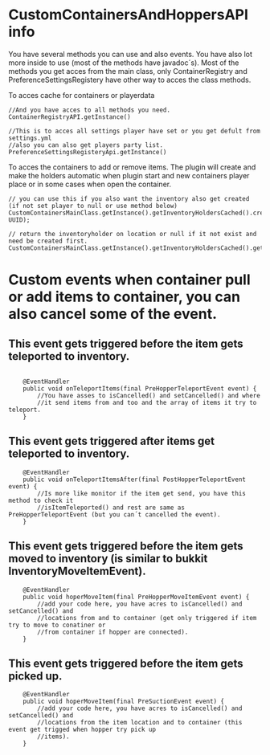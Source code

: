 
# CustomContainersAndHoppersAPI info

You have several methods you can use and also events. You have also lot more inside to use (most of the methods have javadoc´s).
Most of the methods you get acces from the main class, only ContainerRegistry and PreferenceSettingsRegistery have other way 
to acces the class methods.

To acces cache for containers or playerdata 
```
//And you have acces to all methods you need.
ContainerRegistryAPI.getInstance()

//This is to acces all settings player have set or you get defult from settings.yml
//also you can also get players party list.
PreferenceSettingsRegisteryApi.getInstance()
```

To acces the containers to add or remove items. The plugin will create and make the holders automatic when plugin start and 
new containers player place or in some cases when open the container.
```
// you can use this if you also want the inventory also get created (if not set player to null or use method below)
CustomContainersMainClass.getInstance().getInventoryHoldersCached().createOrGetInventoryHolder(Location, UUID);

// return the inventoryholder on location or null if it not exist and need be created first.
CustomContainersMainClass.getInstance().getInventoryHoldersCached().getInventoryHolder(Location);
```


# Custom events when container pull or add items to container, you can also cancel some of the event.

## This event gets triggered before the item gets teleported to inventory. 


```

	@EventHandler
	public void onTeleportItems(final PreHopperTeleportEvent event) {
		//You have asses to isCancelled() and setCancelled() and where 
		//it send items from and too and the array of items it try to teleport.  
	}

```


## This event gets triggered after items get teleported to inventory.


```
	@EventHandler
	public void onTeleportItemsAfter(final PostHopperTeleportEvent  event) {
		//Is more like monitor if the item get send, you have this method to check it 
		//isItemTeleported() and rest are same as PreHopperTeleportEvent (but you can´t cancelled the event).  
	}
```

## This event gets triggered before the item gets moved to inventory (is similar to bukkit InventoryMoveItemEvent).


```
	@EventHandler
	public void hoperMoveItem(final PreHopperMoveItemEvent event) {
		//add your code here, you have acres to isCancelled() and setCancelled() and
		//locations from and to container (get only triggered if item try to move to conatiner or 
		//from container if hopper are connected).
	}

```


## This event gets triggered before the item gets picked up.


```
	@EventHandler
	public void hoperMoveItem(final PreSuctionEvent event) {
		//add your code here, you have acres to isCancelled() and setCancelled() and
		//locations from the item location and to container (this event get trigged when hopper try pick up 
		//items).
	}

```
